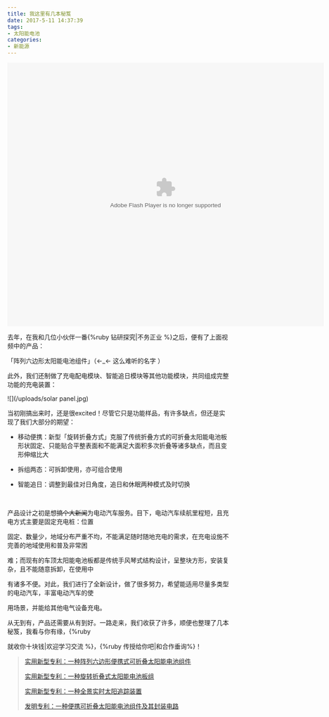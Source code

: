 ```yaml
---
title: 我这里有几本秘笈
date: 2017-5-11 14:37:39
tags:
- 太阳能电池
categories:
- 新能源
---
```


<embed src='http://player.youku.com/player.php/sid/XMjc2MTkyNzU4MA==/v.swf' allowFullScreen='true' quality='high' width='720' height='600' align='middle' allowScriptAccess='always' type='application/x-shockwave-flash'></embed>

去年，在我和几位小伙伴一番{%ruby 钻研探究|不务正业 %}之后，便有了上面视频中的产品：

「阵列六边形太阳能电池组件」（←_← 这么难听的名字 ）

<!-- more -->

此外，我们还制做了充电配电模块、智能追日模块等其他功能模块，共同组成完整功能的充电装置：

![](/uploads/solar panel.jpg)

当初刚搞出来时，还是很excited！尽管它只是功能样品，有许多缺点，但还是实现了我们大部分的期望：

- 移动便携：新型「旋转折叠方式」克服了传统折叠方式的可折叠太阳能电池板形状固定、只能贴合平整表面和不能满足大面积多次折叠等诸多缺点，而且变形伸缩比大

- 拆组两态：可拆卸使用，亦可组合使用

- 智能追日：调整到最佳对日角度，追日和休眠两种模式及时切换

  ​

产品设计之初是想~~搞个大新闻~~为电动汽车服务。目下，电动汽车续航里程短，且充电方式主要是固定充电桩：位置

固定、数量少，地域分布严重不均，不能满足随时随地充电的需求，在充电设施不完善的地域使用和普及非常困

难；而现有的车顶太阳能电池板都是传统手风琴式结构设计，呈整块方形，安装复杂，且不能随意拆卸，在使用中

有诸多不便。对此，我们进行了全新设计，做了很多努力，希望能适用尽量多类型的电动汽车，丰富电动汽车的使

用场景，并能给其他电气设备充电。

从无到有，产品还需要从有到好。一路走来，我们收获了许多，顺便也整理了几本秘笈，我看与你有缘，{%ruby 

就收你十块钱|欢迎学习交流 %}，{%ruby 传授给你吧|和合作垂询%}！

> [实用新型专利：一种阵列六边形便携式可折叠太阳能电池组件](http://www.pss-system.gov.cn/sipopublicsearch/patentsearch/portalSearch-portalSearch.shtml?params=4C3F74C3281B65A97F2870FF32DEFA0972B8704B1DEFDC9FE5DDF971F41751763C6DCF0A2A40CF83DBD76C0534E72831229391D2F3E981CA739587F3991D08C86C3D952A3A05772F8CEC73688A0A98D6D57C42416D5A10992A5B056A5D573E7A5C872B71B061545EA82FA94C4763A52F193D5708C9A494B19A7471FA7721AF4F)
>
> [实用新型专利：一种旋转折叠式太阳能电池板组](http://www.pss-system.gov.cn/sipopublicsearch/patentsearch/portalSearch-portalSearch.shtml?params=4C3F74C3281B65A97F2870FF32DEFA0972B8704B1DEFDC9F83D3CF21273E984B6524A01AD66036964146B9729B1DE3AB9D78D3A24D63171F6B1AB4A9C4C0C6DBB378C60218944A6EE6BF810EC38D386FCCA32B98D856915B4F81882DFC088FDAB01582BA0978F9DCB3C36A5D57C3C5D6)
>
> [实用新型专利：一种全景实时太阳追踪装置](http://www.pss-system.gov.cn/sipopublicsearch/patentsearch/portalSearch-portalSearch.shtml?params=4C3F74C3281B65A97F2870FF32DEFA0972B8704B1DEFDC9F42653BCDCEC741A8F884FC432D15FD6847D510F4DDB9523A8FE9E609DDE25AC3D57C42416D5A10992A5B056A5D573E7A5C872B71B061545EA82FA94C4763A52F193D5708C9A494B19A7471FA7721AF4F)
>
> [发明专利：一种便携可折叠太阳能电池组件及其封装电路](http://www.pss-system.gov.cn/sipopublicsearch/patentsearch/portalSearch-portalSearch.shtml?params=4C3F74C3281B65A97F2870FF32DEFA0972B8704B1DEFDC9FC7ABD4BD946A6CAE8548725B314FA5014146B9729B1DE3AB3D56039304FE2CDF90A95B6BCB51507EEF7ECB233E511F70466B909F890A636FD57C42416D5A10992A5B056A5D573E7A5C872B71B061545EA82FA94C4763A52F193D5708C9A494B19A7471FA7721AF4F)



